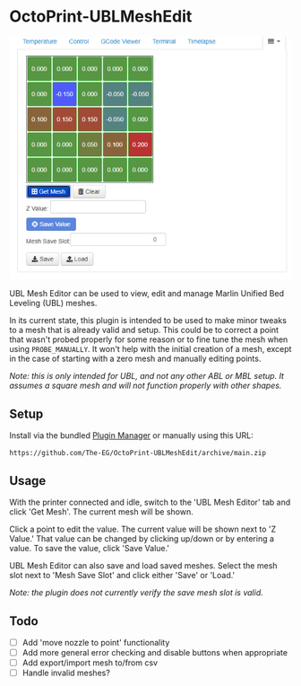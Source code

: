 # OctoPrint-UBLMeshEdit

![screenshot](assets/img/screenshot.png)

UBL Mesh Editor can be used to view, edit and manage Marlin Unified Bed Leveling (UBL) meshes. 

In its current state, this plugin is intended to be used to make minor tweaks to a mesh that is already valid and setup. This could be to correct a point that wasn't probed properly for some reason or to fine tune the mesh when using `PROBE_MANUALLY`. It won't help with the initial creation of a mesh, except in the case of starting with a zero mesh and manually editing points.

*Note: this is only intended for UBL, and not any other ABL or MBL setup. It assumes a square mesh and will not function properly with other shapes.*

## Setup

Install via the bundled [Plugin Manager](https://docs.octoprint.org/en/master/bundledplugins/pluginmanager.html)
or manually using this URL:

    https://github.com/The-EG/OctoPrint-UBLMeshEdit/archive/main.zip

## Usage

With the printer connected and idle, switch to the 'UBL Mesh Editor' tab and click 'Get Mesh'. The current mesh will be shown.

Click a point to edit the value. The current value will be shown next to 'Z Value.' That value can be changed by clicking up/down or by entering a value. To save the value, click 'Save Value.'

UBL Mesh Editor can also save and load saved meshes. Select the mesh slot next to 'Mesh Save Slot' and click either 'Save' or 'Load.'

*Note: the plugin does not currently verify the save mesh slot is valid.*

## Todo

 - [ ] Add 'move nozzle to point' functionality
 - [ ] Add more general error checking and disable buttons when appropriate
 - [ ] Add export/import mesh to/from csv
 - [ ] Handle invalid meshes?